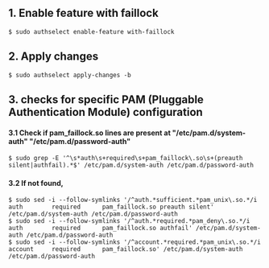 ## 1. Enable feature with faillock
    $ sudo authselect enable-feature with-faillock

## 2. Apply changes
    $ sudo authselect apply-changes -b

## 3. checks for specific PAM (Pluggable Authentication Module) configuration
  #### 3.1 Check if pam_faillock.so lines are present at "/etc/pam.d/system-auth" "/etc/pam.d/password-auth"
    $ sudo grep -E '^\s*auth\s+required\s+pam_faillock\.so\s+(preauth silent|authfail).*$' /etc/pam.d/system-auth /etc/pam.d/password-auth

  #### 3.2 If not found,
    $ sudo sed -i --follow-symlinks '/^auth.*sufficient.*pam_unix\.so.*/i auth        required      pam_faillock.so preauth silent' /etc/pam.d/system-auth /etc/pam.d/password-auth
    $ sudo sed -i --follow-symlinks '/^auth.*required.*pam_deny\.so.*/i auth        required      pam_faillock.so authfail' /etc/pam.d/system-auth /etc/pam.d/password-auth
    $ sudo sed -i --follow-symlinks '/^account.*required.*pam_unix\.so.*/i account     required      pam_faillock.so' /etc/pam.d/system-auth /etc/pam.d/password-auth
